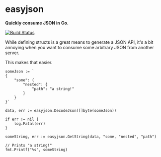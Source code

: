 # easyjson

**Quickly consume JSON in Go.**

[![Build Status](https://travis-ci.org/funnylookinhat/easyjson.svg?branch=master)](https://travis-ci.org/funnylookinhat/easyjson)

While defining structs is a great means to generate a JSON API, it's a bit 
annoying when you want to consume some arbitrary JSON from another server.

This makes that easier.

```
someJson := `
{
	"some": {
		"nested": {
			"path": "a string!"
		}
	}
}`

data, err := easyjson.DecodeJson([]byte(someJson))

if err != nil {
	log.Fatal(err)
}

someString, err := easyjson.GetString(data, "some, "nested", "path")

// Prints "a string!"
fmt.Printf("%s", someString)
```